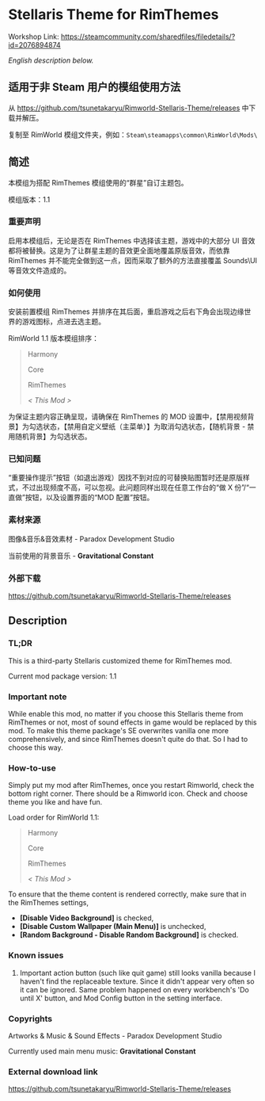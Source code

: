 # Stellaris Theme for RimThemes

Workshop Link: https://steamcommunity.com/sharedfiles/filedetails/?id=2076894874

*English description below.* 



## 适用于非 Steam 用户的模组使用方法

从 https://github.com/tsunetakaryu/Rimworld-Stellaris-Theme/releases 中下载并解压。

复制至 RimWorld 模组文件夹，例如：`Steam\steamapps\common\RimWorld\Mods\`



## 简述

本模组为搭配 RimThemes 模组使用的“群星”自订主题包。

模组版本：1.1



### 重要声明

启用本模组后，无论是否在 RimThemes 中选择该主题，游戏中的大部分 UI 音效都将被替换。这是为了让群星主题的音效更全面地覆盖原版音效，而依靠 RimThemes 并不能完全做到这一点，因而采取了额外的方法直接覆盖 Sounds\UI 等音效文件造成的。



### 如何使用
安装前置模组 RimThemes 并排序在其后面，重启游戏之后右下角会出现边缘世界的游戏图标，点进去选主题。

RimWorld 1.1 版本模组排序：

> Harmony
>
> Core
>
> RimThemes
>
> *< This Mod >*

为保证主题内容正确呈现，请确保在 RimThemes 的 MOD 设置中，【禁用视频背景】为勾选状态，【禁用自定义壁纸（主菜单）】为取消勾选状态，【随机背景 - 禁用随机背景】为勾选状态。



### 已知问题

“重要操作提示”按钮（如退出游戏）因找不到对应的可替换贴图暂时还是原版样式，不过出现频度不高，可以忽视。此问题同样出现在任意工作台的“做 X 份”/“一直做”按钮，以及设置界面的“MOD 配置”按钮。



### 素材来源

图像&音乐&音效素材 - Paradox Development Studio

当前使用的背景音乐 - **Gravitational Constant**



### 外部下载

https://github.com/tsunetakaryu/Rimworld-Stellaris-Theme/releases



## Description

### TL;DR

This is a third-party Stellaris customized theme for RimThemes mod. 

Current mod package version: 1.1



### Important note

While enable this mod, no matter if you choose this Stellaris theme from RimThemes or not, most of sound effects in game would be replaced by this mod. To make this theme package's SE overwrites vanilla one more comprehensively, and since RimThemes doesn't quite do that. So I had to choose this way. 



### How-to-use

Simply put my mod after RimThemes, once you restart Rimworld, check the bottom right corner. There should be a Rimworld icon. Check and choose theme you like and have fun.

Load order for RimWorld 1.1: 

> Harmony
>
> Core
>
> RimThemes
>
> *< This Mod >*

To ensure that the theme content is rendered correctly, make sure that in the RimThemes settings, 

- **[Disable Video Background]** is checked,
- **[Disable Custom Wallpaper (Main Menu)]** is unchecked,
- **[Random Background - Disable Random Background]** is checked. 



### Known issues

1. Important action button (such like quit game) still looks vanilla because I haven't find the replaceable texture. Since it didn't appear very often so it can be ignored. Same problem happened on every workbench's 'Do until X' button, and Mod Config button in the setting interface. 



### Copyrights

Artworks & Music & Sound Effects - Paradox Development Studio

Currently used main menu music: **Gravitational Constant**



### External download link

https://github.com/tsunetakaryu/Rimworld-Stellaris-Theme/releases